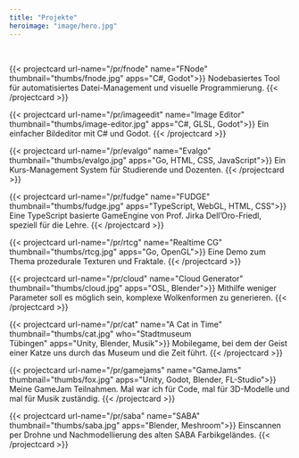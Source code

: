 ```yaml
---
title: "Projekte"
heroimage: "image/hero.jpg"
---
```

<br>

{{< projectcard url-name="/pr/fnode" name="FNode" thumbnail="thumbs/fnode.jpg" apps="C#, Godot">}}
Nodebasiertes Tool für automatisiertes Datei-Management und visuelle Programmierung.
{{< /projectcard >}}

{{< projectcard url-name="/pr/imageedit" name="Image Editor" thumbnail="thumbs/image-editor.jpg" apps="C#, GLSL, Godot">}}
Ein einfacher Bildeditor mit C# und Godot.
{{< /projectcard >}}

{{< projectcard url-name="/pr/evalgo" name="Evalgo" thumbnail="thumbs/evalgo.jpg" apps="Go, HTML, CSS, JavaScript">}}
Ein Kurs-Management System für Studierende und Dozenten.
{{< /projectcard >}}

{{< projectcard url-name="/pr/fudge" name="FUDGE" thumbnail="thumbs/fudge.jpg" apps="TypeScript, WebGL, HTML, CSS">}}
Eine TypeScript basierte GameEngine von Prof. Jirka Dell’Oro-Friedl, speziell für die Lehre.
{{< /projectcard >}}

{{< projectcard url-name="/pr/rtcg" name="Realtime CG" thumbnail="thumbs/rtcg.jpg" apps="Go, OpenGL">}}
Eine Demo zum Thema prozedurale Texturen und Fraktale.
{{< /projectcard >}}

{{< projectcard url-name="/pr/cloud" name="Cloud Generator" thumbnail="thumbs/cloud.jpg" apps="OSL, Blender">}}
Mithilfe weniger Parameter soll es möglich sein, komplexe Wolkenformen zu generieren.
{{< /projectcard >}}

{{< projectcard url-name="/pr/cat" name="A Cat in Time" thumbnail="thumbs/cat.jpg" who="Stadtmuseum<br>Tübingen" apps="Unity, Blender, Musik">}}
Mobilegame, bei dem der Geist einer Katze uns durch das Museum und die Zeit führt.
{{< /projectcard >}}

{{< projectcard url-name="/pr/gamejams" name="GameJams" thumbnail="thumbs/fox.jpg" apps="Unity, Godot, Blender, FL-Studio">}}
Meine GameJam Teilnahmen. Mal war ich für Code, mal für 3D-Modelle und mal für Musik zuständig.
{{< /projectcard >}}
<!--
{{< projectcard url-name="tattoo" name="Tattoo Intros" thumbnail="thumbs/tattoo.jpg" apps="Blender">}}
Intros für einen Online Kurs zum Thema Tattoo Art.
{{< /projectcard >}}
-->
{{< projectcard url-name="/pr/saba" name="SABA" thumbnail="thumbs/saba.jpg" apps="Blender, Meshroom">}}
Einscannen per Drohne und Nachmodellierung des alten SABA Farbikgeländes.
{{< /projectcard >}}



<style>
  .page {
    width: 100%;
    max-width: 1400px !important;
    padding-right: 120px !important;
}

.shadow {
  box-shadow: 8px 5px 20px #1114;
}

.lg-sub-html {
  display: none !important;
}

@media screen and (max-width: 960px) {
    .page {
    width: 100%;
    max-width: 100% !important;
    padding-right: 20px !important;
    }
}

hr {
  margin-top: 35px !important;
}

</style>
 